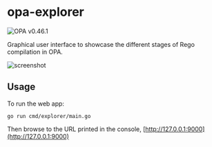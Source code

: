 # opa-explorer

![OPA v0.46.1](https://openpolicyagent.org/badge/v0.46.1)

Graphical user interface to showcase the different stages of Rego compilation in OPA.

![screenshot](/doc/screenshot.png?raw=true "OPA explorer")

## Usage

To run the web app:

```shell
go run cmd/explorer/main.go
```

Then browse to the URL printed in the console, [http://127.0.0.1:9000](http://127.0.0.1:9000)

